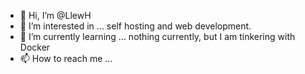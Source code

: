 - 👋 Hi, I’m @LlewH
- 👀 I’m interested in ... self hosting and web development. 
- 🌱 I’m currently learning ... nothing currently, but I am tinkering with Docker
- 📫 How to reach me ...

<!---
LlewH/LlewH is a ✨ special ✨ repository because its `README.md` (this file) appears on your GitHub profile.
You can click the Preview link to take a look at your changes.
--->
